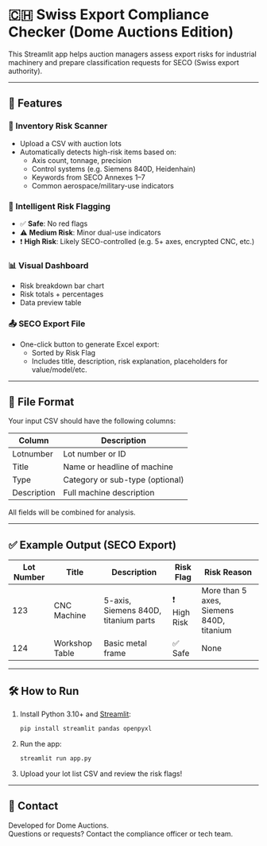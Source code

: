 
# 🇨🇭 Swiss Export Compliance Checker (Dome Auctions Edition)

This Streamlit app helps auction managers assess export risks for industrial machinery and prepare classification requests for SECO (Swiss export authority).

---

## 🚀 Features

### 🔎 Inventory Risk Scanner
- Upload a CSV with auction lots
- Automatically detects high-risk items based on:
  - Axis count, tonnage, precision
  - Control systems (e.g. Siemens 840D, Heidenhain)
  - Keywords from SECO Annexes 1–7
  - Common aerospace/military-use indicators

### 🧠 Intelligent Risk Flagging
- ✅ **Safe**: No red flags
- ⚠️ **Medium Risk**: Minor dual-use indicators
- ❗ **High Risk**: Likely SECO-controlled (e.g. 5+ axes, encrypted CNC, etc.)

### 📊 Visual Dashboard
- Risk breakdown bar chart
- Risk totals + percentages
- Data preview table

### 📤 SECO Export File
- One-click button to generate Excel export:
  - Sorted by Risk Flag
  - Includes title, description, risk explanation, placeholders for value/model/etc.

---

## 📄 File Format

Your input CSV should have the following columns:

| Column              | Description                            |
|---------------------|----------------------------------------|
| Lotnumber           | Lot number or ID                       |
| Title               | Name or headline of machine            |
| Type                | Category or sub-type (optional)        |
| Description         | Full machine description               |

All fields will be combined for analysis.

---

## ✅ Example Output (SECO Export)
| Lot Number | Title                 | Description                           | Risk Flag      | Risk Reason                                         |
|------------|-----------------------|---------------------------------------|----------------|-----------------------------------------------------|
| 123        | CNC Machine           | 5-axis, Siemens 840D, titanium parts  | ❗ High Risk    | More than 5 axes, Siemens 840D, titanium            |
| 124        | Workshop Table        | Basic metal frame                     | ✅ Safe         | None                                                |

---

## 🛠 How to Run

1. Install Python 3.10+ and [Streamlit](https://streamlit.io):
   ```bash
   pip install streamlit pandas openpyxl
   ```

2. Run the app:
   ```bash
   streamlit run app.py
   ```

3. Upload your lot list CSV and review the risk flags!

---

## 📧 Contact

Developed for Dome Auctions.  
Questions or requests? Contact the compliance officer or tech team.
